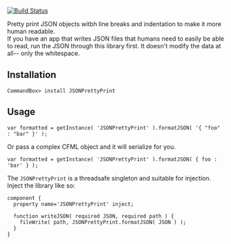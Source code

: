[![Build Status](https://travis-ci.org/Ortus-Solutions/JSONPrettyPrint.svg?branch=master)](https://travis-ci.org/Ortus-Solutions/JSONPrettyPrint)

Pretty print JSON objects witbh line breaks and indentation to make it more human readable.  
If you have an app that writes JSON files that humans need to easily be able to read, run the JSON through this library first.  It doesn't modify the data at all-- only the whitespace.

## Installation

```
CommandBox> install JSONPrettyPrint
```

## Usage
	
```
var formatted = getInstance( 'JSONPrettyPrint' ).formatJSON( '{ "foo" : "bar" }' );
```

Or pass a complex CFML object and it will serialize for you.
	
```
var formatted = getInstance( 'JSONPrettyPrint' ).formatJSON( { foo : 'bar' } );
```

The `JSONPrettyPrint` is a threadsafe singleton and suitable for injection.  Inject the library like so:

```
component {
  property name='JSONPrettyPrint' inject;
  
  function writeJSON( required JSON, required path ) {
  	fileWrite( path, JSONPrettyPrint.formatJSON( JSON ) );
  }
}
```